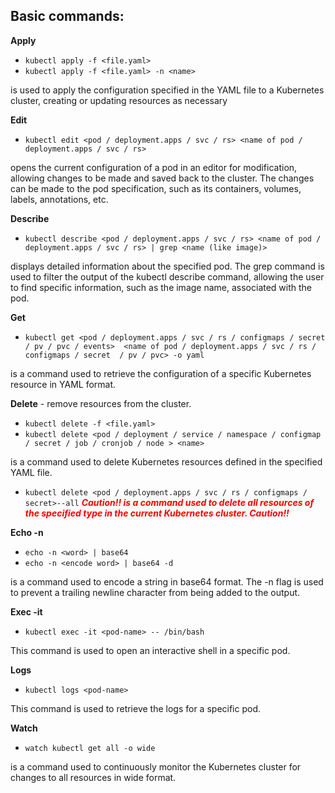Basic commands:
---------------

**Apply**
- `kubectl apply -f <file.yaml>`
- `kubectl apply -f <file.yaml> -n <name>`

is used to apply the configuration specified in the YAML file to a Kubernetes cluster, creating or updating resources as necessary

**Edit**
- `kubectl edit <pod / deployment.apps / svc / rs> <name of pod / deployment.apps / svc / rs>`

opens the current configuration of a pod in an editor for modification, allowing changes to be made and saved back to the cluster. The changes can be made to the pod specification, such as its containers, volumes, labels, annotations, etc.

**Describe**
- `kubectl describe <pod / deployment.apps / svc / rs> <name of pod / deployment.apps / svc / rs> | grep <name (like image)>`

displays detailed information about the specified pod. The grep command is used to filter the output of the kubectl describe command, allowing the user to find specific information, such as the image name, associated with the pod.

**Get**
- `kubectl get <pod / deployment.apps / svc / rs / configmaps / secret / pv / pvc / events>  <name of pod / deployment.apps / svc / rs / configmaps / secret  / pv / pvc> -o yaml`

is a command used to retrieve the configuration of a specific Kubernetes resource in YAML format.

**Delete** - remove resources from the cluster.
- `kubectl delete -f <file.yaml>`
- `kubectl delete <pod / deployment / service / namespace / configmap / secret / job / cronjob / node > <name>`

is a command used to delete Kubernetes resources defined in the specified YAML file.

- `kubectl delete <pod / deployment.apps / svc / rs / configmaps / secret>--all`
<span style="color:red">***Caution!! is a command used to delete all resources of the specified type in the current Kubernetes cluster. Caution!!***</span>

**Echo -n**
- `echo -n <word> | base64`
- `echo -n <encode word> | base64 -d`
  
 is a command used to encode a string in base64 format. The -n flag is used to prevent a trailing newline character from being added to the output. 

**Exec -it**
- `kubectl exec -it <pod-name> -- /bin/bash`

This command is used to open an interactive shell in a specific pod.

**Logs**
- `kubectl logs <pod-name>`

This command is used to retrieve the logs for a specific pod.

**Watch**
- `watch kubectl get all -o wide`

is a command used to continuously monitor the Kubernetes cluster for changes to all resources in wide format.
